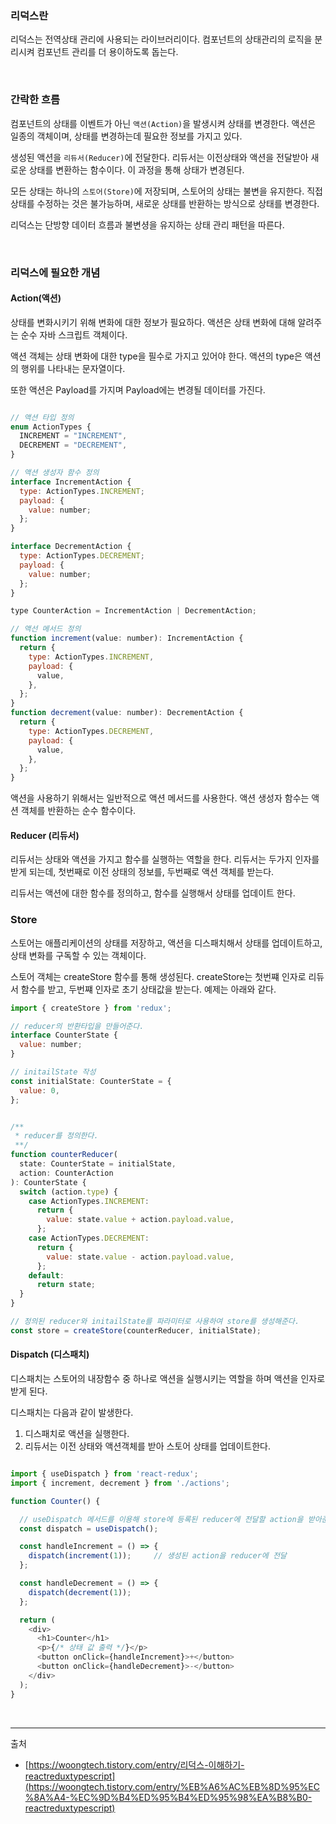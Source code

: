 ### 리덕스란

리덕스는 전역상태 관리에 사용되는 라이브러리이다. 컴포넌트의 상태관리의 로직을 분리시켜 컴포넌트 관리를 더 용이하도록 돕는다.

<br>

### 간락한 흐름

컴포넌트의 상태를 이벤트가 아닌 `액션(Action)`을 발생시켜 상태를 변경한다. 액션은 일종의 객체이며, 상태를 변경하는데 필요한 정보를 가지고 있다. 

생성된 액션을 `리듀서(Reducer)`에 전달한다. 리듀서는 이전상태와 액션을 전달받아 새로운 상태를 변환하는 함수이다. 이 과정을 통해 상태가 변경된다.

모든 상태는 하나의 `스토어(Store)`에 저장되며, 스토어의 상태는 불변을 유지한다. 직접 상태를 수정하는 것은 불가능하며, 새로운 상태를 반환하는 방식으로 상태를 변경한다.

리덕스는 단방향 데이터 흐름과 불변셩을 유지하는 상태 관리 패턴을 따른다.

<br>

### 리덕스에 필요한 개념

#### Action(액션)

상태를 변화시키기 위해 변화에 대한 정보가 필요하다. 액션은 상태 변화에 대해 알려주는 순수 자바 스크립트 객체이다.

액션 객체는 상태 변화에 대한 type을 필수로 가지고 있어야 한다. 액션의 type은 액션의 행위를 나타내는 문자열이다.

또한 액션은 Payload를 가지며 Payload에는 변경될 데이터를 가진다.


```javascript

// 액션 타입 정의
enum ActionTypes {
  INCREMENT = "INCREMENT",
  DECREMENT = "DECREMENT",
}

// 액션 생성자 함수 정의
interface IncrementAction {
  type: ActionTypes.INCREMENT;
  payload: {
    value: number;
  };
}

interface DecrementAction {
  type: ActionTypes.DECREMENT;
  payload: {
    value: number;
  };
}

type CounterAction = IncrementAction | DecrementAction;

// 액선 메서드 정의
function increment(value: number): IncrementAction {
  return {
    type: ActionTypes.INCREMENT,
    payload: {
      value,
    },
  };
}
function decrement(value: number): DecrementAction {
  return {
    type: ActionTypes.DECREMENT,
    payload: {
      value,
    },
  };
}
```

액션을 사용하기 위해서는 일반적으로 액션 메서드를 사용한다. 액션 생성자 함수는 액션 객체를 반환하는 순수 함수이다.


#### Reducer (리듀서)

리듀서는 상태와 액션을 가지고 함수를 실행하는 역할을 한다. 리듀서는 두가지 인자를 받게 되는데, 첫번째로 이전 상태의 정보를, 두번째로 액션 객체를 받는다.

리듀서는 액션에 대한 함수를 정의하고, 함수를 실행해서 상태를 업데이트 한다.

### Store

스토어는 애플리케이션의 상태를 저장하고, 액션을 디스패치해서 상태를 업데이트하고, 상태 변화를 구독할 수 있는 객체이다.

스토어 객체는 createStore 함수를 통해 생성된다. createStore는 첫번쨰 인자로 리듀서 함수를 받고, 두번쨰 인자로 초기 상태값을 받는다. 예제는 아래와 같다.

```javascript
import { createStore } from 'redux';

// reducer의 반환타입을 만들어준다.
interface CounterState {
  value: number;
}

// initailState 작성
const initialState: CounterState = {
  value: 0,
};


/**
 * reducer를 정의한다.
 **/
function counterReducer(
  state: CounterState = initialState,
  action: CounterAction
): CounterState {
  switch (action.type) {
    case ActionTypes.INCREMENT:
      return {
        value: state.value + action.payload.value,
      };
    case ActionTypes.DECREMENT:
      return {
        value: state.value - action.payload.value,
      };
    default:
      return state;
  }
}

// 정의된 reducer와 initailState를 파라미터로 사용하여 store를 생성해준다.
const store = createStore(counterReducer, initialState);
```

#### Dispatch (디스패치)

디스패치는 스토어의 내장함수 중 하나로 액션을 실행시키는 역할을 하며 액션을 인자로 받게 된다. 

디스패치는 다음과 같이 발생한다.

1. 디스패치로 액션을 실행한다.
2. 리듀서는 이전 상태와 액션객체를 받아 스토어 상태를 업데이트한다.

```javascript

import { useDispatch } from 'react-redux';
import { increment, decrement } from './actions';

function Counter() {

  // useDispatch 메서드를 이용해 store에 등록된 reducer에 전달할 action을 받아준다.
  const dispatch = useDispatch();

  const handleIncrement = () => {
    dispatch(increment(1));     // 생성된 action을 reducer에 전달
  };

  const handleDecrement = () => {
    dispatch(decrement(1));
  };

  return (
    <div>
      <h1>Counter</h1>
      <p>{/* 상태 값 출력 */}</p>
      <button onClick={handleIncrement}>+</button>
      <button onClick={handleDecrement}>-</button>
    </div>
  );
}
```

<br>

---

출처
- [https://woongtech.tistory.com/entry/리덕스-이해하기-reactreduxtypescript](https://woongtech.tistory.com/entry/%EB%A6%AC%EB%8D%95%EC%8A%A4-%EC%9D%B4%ED%95%B4%ED%95%98%EA%B8%B0-reactreduxtypescript)